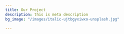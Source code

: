 ```yaml
---
title: Our Project
description: this is meta description
bg_image: "/images/italic-ujtbgyxiwxo-unsplash.jpg"

---
```


